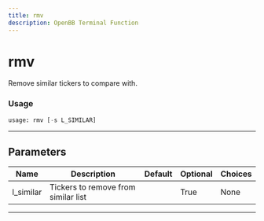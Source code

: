 ```yaml
---
title: rmv
description: OpenBB Terminal Function
---
```


# rmv

Remove similar tickers to compare with.

### Usage 
```python
usage: rmv [-s L_SIMILAR]
```
---
## Parameters

| Name | Description | Default | Optional | Choices |
| ---- | ----------- | ------- | -------- | ------- |
| l_similar | Tickers to remove from similar list |  | True | None |
---
